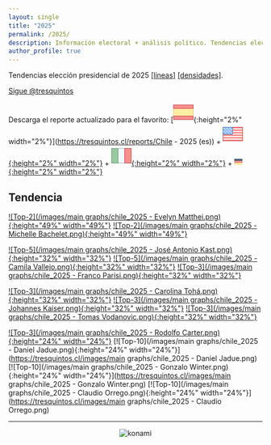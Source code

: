 ```yaml
---
layout: single
title: "2025"
permalink: /2025/
description: Información electoral + análisis político. Tendencias elección presidencial 2025.
author_profile: true
---
```


Tendencias elección presidencial de 2025 [[líneas]](https://tresquintos.cl/2025) [[densidades]](https://tresquintos.cl/2025d).

<a href="https://twitter.com/tresquintos?ref_src=twsrc%5Etfw" class="twitter-follow-button" data-show-count="false">Sigue @tresquintos</a><script async src="https://platform.twitter.com/widgets.js" charset="utf-8"></script>

Descarga el reporte actualizado para el favorito: [![Español](/images/icons8-spain-40.png){:height="2%" width="2%"}](https://tresquintos.cl/reports/Chile - 2025 (es))  + [![English (American)](/images/icons8-usa-40.png){:height="2%" width="2%"}](https://tresquintos.cl/reports/Chile%20-%202025%20(en)) + [![Italiano](/images/icons8-italy-40.png){:height="2%" width="2%"}](https://tresquintos.cl/reports/Chile%20-%202025%20(it)) + [![German](/images/icons8-germany-16.png){:height="2%" width="2%"}](https://tresquintos.cl/reports/Chile%20-%202025%20(de)) 




## Tendencia

[![Top-2](/images/main graphs/chile_2025 - Evelyn Matthei.png){:height="49%" width="49%"}](https://tresquintos.cl/reports/2025%20-%20Evelyn%20Matthei%20(es).pdf) [![Top-2](/images/main graphs/chile_2025 - Michelle Bachelet.png){:height="49%" width="49%"}](https://tresquintos.cl/reports/2025%20-%20Michelle%20Bachelet%20(es).pdf)

[![Top-5](/images/main graphs/chile_2025 - José Antonio Kast.png){:height="32%" width="32%"}](https://tresquintos.cl/reports/2025%20-%20José%20Antonio%20Kast%20(es).pdf) [![Top-5](/images/main graphs/chile_2025 - Camila Vallejo.png){:height="32%" width="32%"}](https://tresquintos.cl/reports/2025%20-%20Camila%20Vallejo%20(es).pdf) [![Top-3](/images/main graphs/chile_2025 - Franco Parisi.png){:height="32%" width="32%"}](https://tresquintos.cl/reports/2025%20-%20Franco%20Parisi%20(es).pdf) 


[![Top-3](/images/main graphs/chile_2025 - Carolina Tohá.png){:height="32%" width="32%"}](https://tresquintos.cl/reports/2025%20-%20Carolina%20Tohá%20(es).pdf) [![Top-3](/images/main graphs/chile_2025 - Johannes Kaiser.png){:height="32%" width="32%"}](https://tresquintos.cl/reports/2025%20-%20Johannes%20Kaiser%20(es).pdf) [![Top-3](/images/main graphs/chile_2025 - Tomas Vodanovic.png){:height="32%" width="32%"}](https://tresquintos.cl/reports/2025%20-%20Tomas%20Vodanovic%20(es).pdf)


[![Top-3](/images/main graphs/chile_2025 - Rodolfo Carter.png){:height="24%" width="24%"}](https://tresquintos.cl/reports/2025%20-%20Rodolfo%20Carter%20(es).pdf) [![Top-10](/images/main graphs/chile_2025 - Daniel Jadue.png){:height="24%" width="24%"}](https://tresquintos.cl/images/main graphs/chile_2025 - Daniel Jadue.png) [![Top-10](/images/main graphs/chile_2025 - Gonzalo Winter.png){:height="24%" width="24%"}](https://tresquintos.cl/images/main graphs/chile_2025 - Gonzalo Winter.png) [![Top-10](/images/main graphs/chile_2025 - Claudio Orrego.png){:height="24%" width="24%"}](https://tresquintos.cl/images/main graphs/chile_2025 - Claudio Orrego.png)

---

<!-- NES -->
<script src="/js/topsecret.js"></script>


<!-- NES -->
<style>
.aligncenter {
    text-align: center;
}
</style>
<p class="aligncenter">
    <img src="/images/nes.png" width="30" height="30" alt="konami" />
</p>


<!-- Favicon -->
<link rel="apple-touch-icon" sizes="180x180" href="/apple-touch-icon.png">
<link rel="icon" type="image/png" sizes="32x32" href="/favicon-32x32.png">
<link rel="icon" type="image/png" sizes="16x16" href="/favicon-16x16.png">
<link rel="manifest" href="/site.webmanifest">
<link rel="mask-icon" href="/safari-pinned-tab.svg" color="#5bbad5">
<meta name="msapplication-TileColor" content="#b91d47">
<meta name="theme-color" content="#ffffff">

